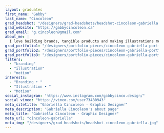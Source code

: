 ```yaml
---
layout: graduates
first_name: "Gabby"
last_name: "Cincoleon"
grad_headshot: "/designers/grad-headshots/headshot-cincoleon-gabriella.jpg"
grad_website: "https://gabbycincoleon.ca"
grad_email: "g.cincoleon@gmail.com"
about_me: |
  I love building brands, tangible products and making illustrations move. I’m a soft-spoken girl who also strives to make the right voice in every project reach its target audience.
grad_portfolio1: "/designers/portfolio-pieces/cincoleon-gabriella-portfolio1.jpg"
grad_portfolio2: "/designers/portfolio-pieces/cincoleon-gabriella-portfolio2.jpg"
grad_portfolio3: "/designers/portfolio-pieces/cincoleon-gabriella-portfolio3.jpg"
filters:
  - "branding"
  - "illustration"
  - "motion"
interests:
  - "Branding • "
  - "Illustration • "
  - "Motion"
social_instagram: "https://www.instagram.com/gabbycinco.design/"
social_vimeo: "https://vimeo.com/user73480943"
meta_sitetitle: "Gabriella Cincoleon · Graphic Designer"
meta_description: "Gabriella Cincoleon's about page"
meta_title: "Gabriella Cincoleon · Graphic Designer"
meta_url: "cincoleon-gabriella"
meta_img: "/designers/grad-headshots/headshot-cincoleon-gabriella.jpg"
---
```


